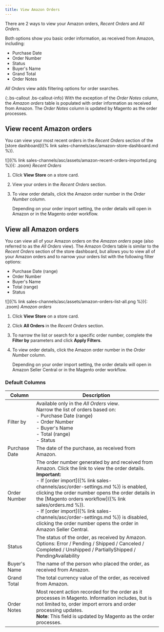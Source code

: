 ```yaml
---
title: View Amazon Orders
---
```



There are 2 ways to view your Amazon orders, _Recent Orders_ and _All Orders_.

Both options show you basic order information, as received from Amazon, including:

- Purchase Date
- Order Number
- Status
- Buyer's Name
- Grand Total
- Order Notes

_All Orders_ view adds filtering options for order searches.

{:.bs-callout .bs-callout-info}
With the exception of the _Order Notes_ column, the _Amazon orders_ table is populated with order information as received from Amazon. The _Order Notes_ column is updated by Magento as the order processes.

## View recent Amazon orders

You can view your most recent orders in the _Recent Orders_ section of the [store dashboard]({% link sales-channels/asc/amazon-store-dashboard.md %}).

![]({% link sales-channels/asc/assets/amazon-recent-orders-imported.png %}){: .zoom}
_Recent Orders_

1. Click **View Store** on a store card.

1. View your orders in the _Recent Orders_ section.

1. To view order details, click the Amazon order number in the _Order Number_ column.

   Depending on your order import setting, the order details will open in Amazon or in the Magento order workflow.

## View all Amazon orders

You can view all of your Amazon orders on the _Amazon orders_ page (also referred to as the _All Orders_ view). The Amazon Orders table is similar to the _Recent Orders_ section of the store dashboard, but allows you to view all of your Amazon orders and to narrow your orders list with the following filter options:

- Purchase Date (range)
- Order Number
- Buyer's Name
- Total (range)
- Status

![]({% link sales-channels/asc/assets/amazon-orders-list-all.png %}){: .zoom}
_Amazon orders_

1. Click **View Store** on a store card.

1. Click **All Orders** in the _Recent Orders_ section.

1. To narrow the list or search for a specific order number, complete the **Filter by** parameters and click **Apply Filters**.

1. To view order details, click the Amazon order number in the _Order Number_ column.

   Depending on your order import setting, the order details will open in Amazon Seller Central or in the Magento order workflow.

### Default Columns

|Column|Description|
|---|---|
|Filter by|Available only in the _All Orders_ view.<br/>Narrow the list of orders based on:<br/>- Purchase Date (range)<br/>- Order Number<br/>- Buyer's Name<br/>- Total (range)<br/>- Status|
|Purchase Date|The date of the purchase, as received from Amazon.|
|Order Number|The order number generated by and received from Amazon. Click the link to view the order details.<br/>**Important:**<br/>- If [order import]({% link sales-channels/asc/order-settings.md %}) is enabled, clicking the order number opens the order details in the [Magento orders workflow]({% link sales/orders.md %}).<br/>- If [order import]({% link sales-channels/asc/order-settings.md %}) is disabled, clicking the order number opens the order in Amazon Seller Central. |
|Status|The status of the order, as received by Amazon. Options: Error / Pending / Shipped / Canceled / Completed / Unshipped / PartiallyShipped / PendingAvailability|
|Buyer's Name|The name of the person who placed the order, as received from Amazon.|
|Grand Total|The total currency value of the order, as received from Amazon.|
|Order Notes|Most recent action recorded for the order as it processes in Magento. Information includes, but is not limited to, order import errors and order processing updates.<br/>**Note**: This field is updated by Magento as the order processes.|
